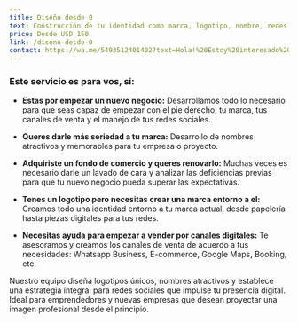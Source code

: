```yaml
---
title: Diseño desde 0
text: Construcción de tu identidad como marca, logotipo, nombre, redes sociales, etc (branding).
price: Desde USD 150
link: /diseno-desde-0
contact: https://wa.me/5493512401402?text=Hola!%20Estoy%20interesado%20en%20recibir%20m%C3%A1s%20informaci%C3%B3n%20del%20paquete%20%22Dise%C3%B1o%20desde%200%22.%20
---
```


### **Este servicio es para vos, si:**

- **Estas por empezar un nuevo negocio:** Desarrollamos todo lo necesario para que seas capaz de empezar con el pie derecho, tu marca, tus canales de venta y el manejo de tus redes sociales.  
  
- **Queres darle más seriedad a tu marca:** Desarrollo de nombres atractivos y memorables para tu empresa o proyecto.  
- **Adquiriste un fondo de comercio y queres renovarlo:** Muchas veces es necesario darle un lavado de cara y analizar las deficiencias previas para que tu nuevo negocio pueda superar las expectativas.  
- **Tenes un logotipo pero necesitas crear una marca entorno a el:** Creamos todo una identidad entorno a tu marca actual, desde papelería hasta piezas digitales para tus redes.  
- **Necesitas ayuda para empezar a vender por canales digitales:** Te asesoramos y creamos los canales de venta de acuerdo a tus necesidades: Whatsapp Business, E-commerce, Google Maps, Booking, etc.  
  

Nuestro equipo diseña logotipos únicos, nombres atractivos y establece una estrategia integral para redes sociales que impulse tu presencia digital. Ideal para emprendedores y nuevas empresas que desean proyectar una imagen profesional desde el principio.
